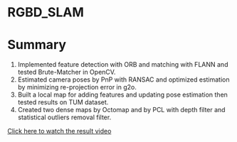 # RGBD_SLAM
# Summary
1. Implemented feature detection with ORB and matching with FLANN and tested Brute-Matcher in OpenCV.
2. Estimated camera poses by PnP with RANSAC and optimized estimation by minimizing re-projection error in g2o.
3. Built a local map for adding features and updating pose estimation then tested results on TUM dataset.
4. Created two dense maps by Octomap and by PCL with depth filter and statistical outliers removal filter.

[Click here to watch the result video](https://youtu.be/6-rgJaZmCC0)
